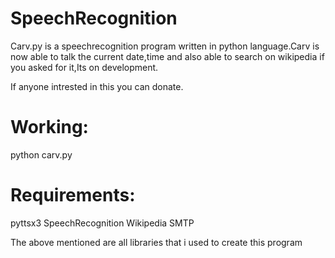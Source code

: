 # SpeechRecognition

Carv.py is a speechrecognition program written in python language.Carv is now able to talk the current date,time and also able to search on wikipedia if you asked for it,Its on development.

If anyone intrested in this you can donate.

Working:
=======
python carv.py

Requirements:
============
pyttsx3
SpeechRecognition
Wikipedia
SMTP

The above mentioned are all libraries that i used to create this program
